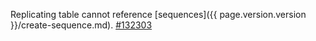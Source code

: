 Replicating table cannot reference [sequences]({{ page.version.version }}/create-sequence.md). [#132303](https://github.com/cockroachdb/cockroach/issues/132303)